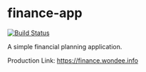 # finance-app

[![Build Status](https://travis-ci.org/wondee/finance-app.svg?branch=master)](https://travis-ci.org/wondee/finance-app)

A simple financial planning application. 


Production Link: https://finance.wondee.info
